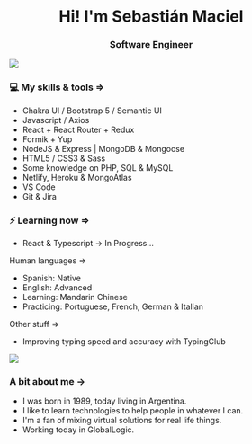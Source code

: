 <h1 align="center"> Hi! I'm Sebastián Maciel </h1>
<h3 align="center"> Software Engineer </h3>

<img src="https://yata-apix-a9caea66-ad78-425f-aa08-e292558ebb65.lss.locawebcorp.com.br/b7c7dbff38ae4f419c94ce8d2254b9d9.png">

### 💻 My skills & tools =>


- Chakra UI / Bootstrap 5 / Semantic UI
- Javascript / Axios 
- React + React Router + Redux
- Formik + Yup
- NodeJS & Express | MongoDB & Mongoose
- HTML5 / CSS3 & Sass
- Some knowledge on PHP, SQL & MySQL
- Netlify, Heroku & MongoAtlas
- VS Code
- Git & Jira

### ⚡ Learning now =>

- React & Typescript -> In Progress...

Human languages =>

- Spanish: Native
- English: Advanced
- Learning: Mandarin Chinese
- Practicing: Portuguese, French, German & Italian

Other stuff =>

- Improving typing speed and accuracy with TypingClub

<img src="https://yata-apix-a9caea66-ad78-425f-aa08-e292558ebb65.lss.locawebcorp.com.br/b7c7dbff38ae4f419c94ce8d2254b9d9.png">

### A bit about me ->

- I was born in 1989, today living in Argentina.
- I like to learn technologies to help people in whatever I can.
- I'm a fan of mixing virtual solutions for real life things.
- Working today in GlobalLogic.
